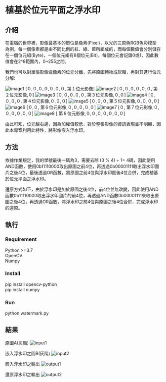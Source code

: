 # 植基於位元平面之浮水印
## 介紹
在電腦的世界裡，影像最基本的單位是像素(Pixel)，以光的三原色RGB色彩模型為例，每一個像素都是由不同比例的紅、綠、藍所組成的，而每個數值會分別儲存在一個位元組(Byte)，一個位元組有8個位元(Bit)，每個位元會記錄0或1，因此數值會在2^8範圍內，0~255之間。

我們也可以對單張影像做像素的位元分離，先將原圖轉換成灰階，再對其進行位元分解:

![image1](./grey_plane/01.jpg)
[０,０,０,０,０,０,０, 第１位元影像]
![image2](/grey_plane/02.jpg)
[０,０,０,０,０,０, 第２位元影像,０]
![image3](/grey_plane/03.jpg)
[０,０,０,０,０, 第３位元影像,０,０] 
![image4](/grey_plane/04.jpg)
[０,０,０,０, 第４位元影像,０,０,０]
![image5](/grey_plane/05.jpg)
[０,０,０, 第５位元影像,０,０,０,０]
![image6](/grey_plane/06.jpg)
 [０,０, 第６位元影像,０,０,０,０,０]
![image7](/grey_plane/07.jpg)
[０, 第７位元影像,０,０,０,０,０,０]
![image8](/grey_plane/08.jpg)
 [ 第８位元影像,０,０,０,０,０,０,０]

由此可知，位元越右邊，因為加權值較低，對於整張影像的資訊表現並不明顯，因此本專案利用此特性，將影像嵌入浮水印。

## 方法
依據作業規定，我的學號最後一碼為3，需要去除 (3 % 4) + 1= 4碼，因此使用AND函數，使用0b11110000取出原圖之前4位，再透過0b00001111取出浮水印圖片之後4位，最後透過OR函數，將原圖之前4位與浮水印圖後4位合併，完成植基於位元平面之浮水印。

還原方式如下，由於浮水印是加於原圖之後4位，前4位並無改變，因此使用AND函數0b11110000取出浮水印圖片的前4位，再透過AND函數0b00001111來取出原圖之後4位，再透過OR函數，將浮水印之前4位與原圖之後4位合併，完成浮水印的還原。

## 執行
### Requirement
Python >=3.7<br>
OpenCV <br>
Numpy<br>
### Install
pip install opencv-python<br>
pip install numpy<br>

### Run
python watermark.py

## 結果
原圖A(灰階)
![input1](/input1.jpg)

嵌入浮水印之圖B(灰階)
![input2](/input2.jpg)

嵌入浮水印之輸出
![output1](/output1.jpg)

還原浮水印之輸出
![output2](/output2.jpg)


